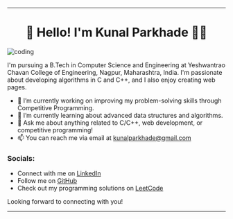 
---

# <h1 align="center">🤗 Hello! I'm Kunal Parkhade 🧑‍💻</h1>
![coding](https://github.com/KunalParkhade/KunalParkhade/assets/113717557/b8bcff23-f705-4917-b677-4bb9c078cc3f)

I'm pursuing a B.Tech in Computer Science and Engineering at Yeshwantrao Chavan College of Engineering, Nagpur, Maharashtra, India. I'm passionate about developing algorithms in C and C++, and I also enjoy creating web pages.

- 🔭 I’m currently working on improving my problem-solving skills through Competitive Programming.
- 🌱 I’m currently learning about advanced data structures and algorithms.
- 💬 Ask me about anything related to C/C++, web development, or competitive programming!
- 📫 You can reach me via email at kunalparkhade@gmail.com

### Socials:

- Connect with me on [LinkedIn](https://www.linkedin.com/in/kunal-parkhade-6157b8240/)
- Follow me on [GitHub](github.com/KunalParkhade)
- Check out my programming solutions on [LeetCode](https://leetcode.com/kunalparkhade/)

Looking forward to connecting with you!

--- 

<!---
KunalParkhade/KunalParkhade is a ✨ special ✨ repository because its `README.md` (this file) appears on your GitHub profile.
You can click the Preview link to take a look at your changes.
--->
